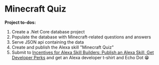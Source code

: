 # Minecraft Quiz

**Project to-dos:**
1. Create a .Net Core database project
2. Populate the database with Minecraft-related questions and answers
3. Serve JSON api containing the data
4. Create and publish the Alexa skill "Minecraft Quiz"
5. Submit to 
[Incentives for Alexa Skill Builders: Publish an Alexa Skill, Get Developer Perks](https://developer.amazon.com/alexa-skills-kit/anz/alexa-developer-skill-promotion)
and get an Alexa developer t-shirt and Echo Dot :grin:

 
